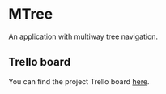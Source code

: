 # MTree

An application with multiway tree navigation.

## Trello board

You can find the project Trello board [here](https://trello.com/b/fK52GGl9/mtree).